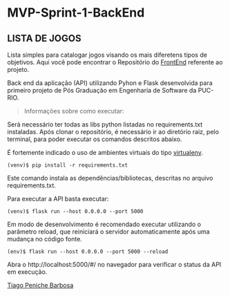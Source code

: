 # MVP-Sprint-1-BackEnd
## LISTA DE JOGOS 

Lista simples para catalogar jogos visando os mais diferetens tipos de objetivos. 
Aqui você pode encontrar o Repositório do [FrontEnd]() referente ao projeto.

Back end da aplicação (API) utilizando Pyhon e Flask desenvolvida para primeiro projeto de Pós Graduação em Engenharia de Software da PUC-RIO.


> Informações sobre como executar:

Será necessário ter todas as libs python listadas no requirements.txt instaladas. Após clonar o repositório, é necessário ir ao diretório raiz, pelo terminal, para poder executar os comandos descritos abaixo.

É fortemente indicado o uso de ambientes virtuais do tipo [virtualenv](https://docs.python.org/pt-br/3/library/venv.html#creating-virtual-environments).


``
(venv)$ pip install -r requirements.txt
``

Este comando instala as dependências/bibliotecas, descritas no arquivo requirements.txt.

Para executar a API basta executar:


``
(venv)$ flask run --host 0.0.0.0 --port 5000
``


Em modo de desenvolvimento é recomendado executar utilizando o parâmetro reload, que reiniciará o servidor automaticamente após uma mudança no código fonte.


``
(env)$ flask run --host 0.0.0.0 --port 5000 --reload
``


Abra o http://localhost:5000/#/ no navegador para verificar o status da API em execução.



[Tiago Peniche Barbosa](https://www.linkedin.com/in/tiago-peniche-6765b9116/)



